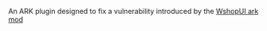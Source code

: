 An ARK plugin designed to fix a vulnerability introduced by the [WshopUI ark mod](https://steamcommunity.com/sharedfiles/filedetails/?id=2183584447)
